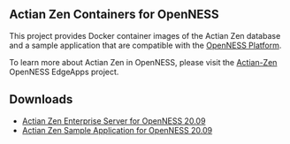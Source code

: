 ## Actian Zen Containers for OpenNESS
This project provides Docker container images of the Actian Zen database and a sample application that are compatible with the [OpenNESS Platform](https://www.openness.org/).

To learn more about Actian Zen in OpenNESS, please visit the [Actian-Zen](https://github.com/open-ness/edgeapps/tree/master/applications/actian-zen) OpenNESS EdgeApps project.

## Downloads
* [Actian Zen Enterprise Server for OpenNESS 20.09](https://github.com/ActianCorp/ActianZen-OpenNESS/releases/tag/openness-20.09/actianzen-openness20.09.tar.gz)
* [Actian Zen Sample Application for OpenNESS 20.09](https://github.com/ActianCorp/ActianZen-OpenNESS/releases/tag/openness-20.09/zensample-openness20.09.tar.gz)
